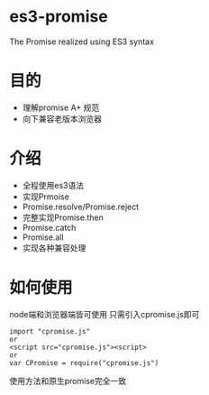 # es3-promise
The Promise realized using ES3 syntax
# 目的
- 理解promise A+ 规范
- 向下兼容老版本浏览器
# 介绍
- 全程使用es3语法
- 实现Prmoise
- Promise.resolve/Promise.reject
- 完整实现Promise.then
- Promise.catch
- Promise.all
- 实现各种兼容处理
# 如何使用
node端和浏览器端皆可使用
只需引入cpromise.js即可

```
import "cpromise.js"
or 
<script src="cpromise.js"><script>
or
var CPromise = require("cpromise.js")
```
  

使用方法和原生promise完全一致
